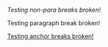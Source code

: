 *Testing non\-para breaks
broken\!*

Testing paragraph break
broken\!

[Testing anchor breaks
broken\!][Testing anchor breaks broken]


[Testing anchor breaks broken]: http://www.google.com